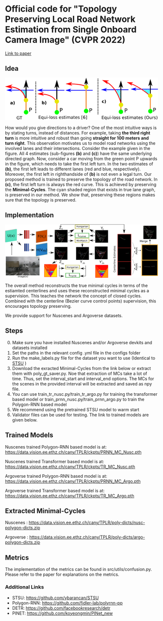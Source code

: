 # Official code for "Topology Preserving Local Road Network Estimation from Single Onboard Camera Image" (CVPR 2022)

[Link to paper](https://arxiv.org/pdf/2112.10155.pdf)

## Idea

![Teaser figure](resources/rebson.png)

How would you give directions to a driver? One of the most intuitive ways is by stating turns, instead of distances. For example, taking **the third right turn** is more intuitive and robust than going **straight for 100 meters and turn right**. This observation motivates us to model road networks using the involved lanes and their intersections. 
Consider the example given in the figure. All 4 estimates (sub-figures **(b)** and **(c)**) have the same underlying directed graph. Now, consider a car moving from the green point P upwards in the figure, which needs to take the first left turn. In the two estimates of **(b)**, the first left leads to different lanes (red and blue, respectively). Moreover, the first left in righthandside of **(b)** is not even a legal turn. Our proposed method is trained to preserve the topology of the road network. In **(c)**, the first left turn is always the red curve. This is achieved by preserving the **Minimal-Cycles**. The cyan shaded region that exists in true lane graph, is preserved in our method. We show that, preserving these regions makes sure that the topology is preserved. 

## Implementation

![Overall method](resources/method.png)

The overall method reconstructs the true minimal cycles in terms of the estiamted centerlines and uses these reconstructed minimal cycles as a supervision. This teaches the network the concept of closed cycles. Combined with the centerline (Bezier curve control points) supervision, this encourages topology preserving.

We provide support for Nuscenes and Argoverse datasets. 

## Steps
0. Make sure you have installed Nuscenes and/or Argoverse devkits and datasets installed
1. Set the paths in the relevant config .yml file in the configs folder
2. Run the make_labels.py file for the dataset you want to use (Identical to [STSU](https://github.com/ybarancan/STSU) ) 
3. Download the exracted Minimal-Cycles from the link below or extract them with poly_gt_saver.py. Noe that extraction of MCs take a lot of time. Thus, set the interval_start and interval_end options. The MCs for the scenes in the provided interval will be extracted and saved as npy file.
4. You can use train_tr_nusc.py/train_tr_argo.py for training the transformer based model or train_prnn_nusc.py/train_prnn_argo.py to train the Polygon-RNN based model 
5. We recommend using the pretrained STSU model to warm start
6. Validator files can be used for testing. The link to trained models are given below.


## Trained Models

Nuscenes trained Polygon-RNN based model is at:  https://data.vision.ee.ethz.ch/cany/TPLR/ckpts/PRNN_MC_Nusc.pth

Nuscenes trained Transformer based model is at:  https://data.vision.ee.ethz.ch/cany/TPLR/ckpts/TR_MC_Nusc.pth

Argoverse trained Polygon-RNN based model is at:  https://data.vision.ee.ethz.ch/cany/TPLR/ckpts/PRNN_MC_Argo.pth

Argoverse trained Transformer based model is at:  https://data.vision.ee.ethz.ch/cany/TPLR/ckpts/TR_MC_Argo.pth

## Extracted Minimal-Cycles

Nuscenes : https://data.vision.ee.ethz.ch/cany/TPLR/poly-dicts/nusc-polygon-dicts.zip

Argoverse : https://data.vision.ee.ethz.ch/cany/TPLR/poly-dicts/argo-polygon-dicts.zip

## Metrics

The implementation of the metrics can be found in src/utils/confusion.py.
Please refer to the paper for explanations on the metrics.


### Additional Links
- STSU: https://github.com/ybarancan/STSU
- Polygon-RNN: https://github.com/fidler-lab/polyrnn-pp
- DETR: https://github.com/facebookresearch/detr
- PINET: https://github.com/koyeongmin/PINet_new



